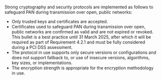 Strong cryptography and security protocols are implemented as follows to safeguard PAN during transmission over open, public networks:

- Only trusted keys and certificates are accepted.
- Certificates used to safeguard PAN during transmission over open, public networks are confirmed as valid and are not expired or revoked. This bullet is a best practice until 31 March 2025, after which it will be required as part of Requirement 4.2.1 and must be fully considered during a PCI DSS assessment.
- The protocol in use supports only secure versions or configurations and does not support fallback to, or use of insecure versions, algorithms, key sizes, or implementations.
- The encryption strength is appropriate for the encryption methodology in use.